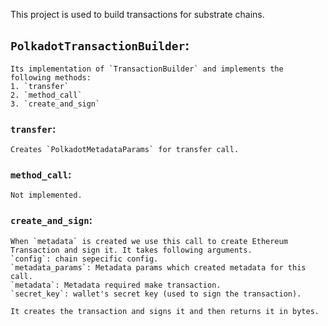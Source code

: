 This project is used to build transactions for substrate chains.

## `PolkadotTransactionBuilder`:

    Its implementation of `TransactionBuilder` and implements the following methods:
    1. `transfer`
    2. `method_call`
    3. `create_and_sign`

### `transfer`:

    Creates `PolkadotMetadataParams` for transfer call.

### `method_call`:

    Not implemented.

### `create_and_sign`:

    When `metadata` is created we use this call to create Ethereum Transaction and sign it. It takes following arguments.
    `config`: chain sepecific config.
    `metadata_params`: Metadata params which created metadata for this call.
    `metadata`: Metadata required make transaction.
    `secret_key`: wallet's secret key (used to sign the transaction).

    It creates the transaction and signs it and then returns it in bytes.
